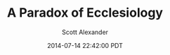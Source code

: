 ---
layout: podcast
title: "A Paradox of Ecclesiology"
author: Scott Alexander
description: https://slatestarcodex.com/2014/07/14/ecclesiology-for-atheists/
date: 2014-07-14 22:42:00 PDT
length: 3829261
duration: 957
guid: ecclesiology-for-atheists
---